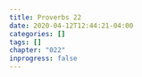 ```yaml
---
title: Proverbs 22
date: 2020-04-12T12:44:21-04:00
categories: []
tags: []
chapter: "022"
inprogress: false
---
```


